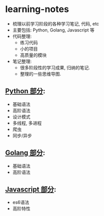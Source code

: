 # learning-notes

- 梳理以前学习阶段的各种学习笔记, 代码, etc
- 主要包括: Python, Golang, Javascript 等
- 代码整理:
    - 练习代码
    - 小的项目
    - 高质量的模块
- 笔记整理:
    - 很多阶段性的学习成果, 归纳的笔记.
    - 整理的一些思维导图.


## [Python 部分](./python):

- 基础语法
- 高阶语法
- 设计模式
- 多线程, 多进程
- 爬虫
- 同步/异步


## [Golang 部分](./golang):

- 基础语法
- 高阶语法


## [Javascript 部分](./javascript):

- es6语法
- 高阶特性